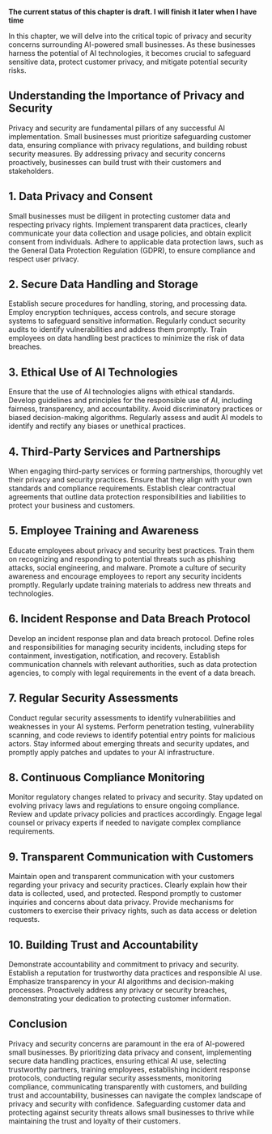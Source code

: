 **The current status of this chapter is draft. I will finish it later when I have time**

In this chapter, we will delve into the critical topic of privacy and security concerns surrounding AI-powered small businesses. As these businesses harness the potential of AI technologies, it becomes crucial to safeguard sensitive data, protect customer privacy, and mitigate potential security risks.

**Understanding the Importance of Privacy and Security**
--------------------------------------------------------

Privacy and security are fundamental pillars of any successful AI implementation. Small businesses must prioritize safeguarding customer data, ensuring compliance with privacy regulations, and building robust security measures. By addressing privacy and security concerns proactively, businesses can build trust with their customers and stakeholders.

**1. Data Privacy and Consent**
-------------------------------

Small businesses must be diligent in protecting customer data and respecting privacy rights. Implement transparent data practices, clearly communicate your data collection and usage policies, and obtain explicit consent from individuals. Adhere to applicable data protection laws, such as the General Data Protection Regulation (GDPR), to ensure compliance and respect user privacy.

**2. Secure Data Handling and Storage**
---------------------------------------

Establish secure procedures for handling, storing, and processing data. Employ encryption techniques, access controls, and secure storage systems to safeguard sensitive information. Regularly conduct security audits to identify vulnerabilities and address them promptly. Train employees on data handling best practices to minimize the risk of data breaches.

**3. Ethical Use of AI Technologies**
-------------------------------------

Ensure that the use of AI technologies aligns with ethical standards. Develop guidelines and principles for the responsible use of AI, including fairness, transparency, and accountability. Avoid discriminatory practices or biased decision-making algorithms. Regularly assess and audit AI models to identify and rectify any biases or unethical practices.

**4. Third-Party Services and Partnerships**
--------------------------------------------

When engaging third-party services or forming partnerships, thoroughly vet their privacy and security practices. Ensure that they align with your own standards and compliance requirements. Establish clear contractual agreements that outline data protection responsibilities and liabilities to protect your business and customers.

**5. Employee Training and Awareness**
--------------------------------------

Educate employees about privacy and security best practices. Train them on recognizing and responding to potential threats such as phishing attacks, social engineering, and malware. Promote a culture of security awareness and encourage employees to report any security incidents promptly. Regularly update training materials to address new threats and technologies.

**6. Incident Response and Data Breach Protocol**
-------------------------------------------------

Develop an incident response plan and data breach protocol. Define roles and responsibilities for managing security incidents, including steps for containment, investigation, notification, and recovery. Establish communication channels with relevant authorities, such as data protection agencies, to comply with legal requirements in the event of a data breach.

**7. Regular Security Assessments**
-----------------------------------

Conduct regular security assessments to identify vulnerabilities and weaknesses in your AI systems. Perform penetration testing, vulnerability scanning, and code reviews to identify potential entry points for malicious actors. Stay informed about emerging threats and security updates, and promptly apply patches and updates to your AI infrastructure.

**8. Continuous Compliance Monitoring**
---------------------------------------

Monitor regulatory changes related to privacy and security. Stay updated on evolving privacy laws and regulations to ensure ongoing compliance. Review and update privacy policies and practices accordingly. Engage legal counsel or privacy experts if needed to navigate complex compliance requirements.

**9. Transparent Communication with Customers**
-----------------------------------------------

Maintain open and transparent communication with your customers regarding your privacy and security practices. Clearly explain how their data is collected, used, and protected. Respond promptly to customer inquiries and concerns about data privacy. Provide mechanisms for customers to exercise their privacy rights, such as data access or deletion requests.

**10. Building Trust and Accountability**
-----------------------------------------

Demonstrate accountability and commitment to privacy and security. Establish a reputation for trustworthy data practices and responsible AI use. Emphasize transparency in your AI algorithms and decision-making processes. Proactively address any privacy or security breaches, demonstrating your dedication to protecting customer information.

**Conclusion**
--------------

Privacy and security concerns are paramount in the era of AI-powered small businesses. By prioritizing data privacy and consent, implementing secure data handling practices, ensuring ethical AI use, selecting trustworthy partners, training employees, establishing incident response protocols, conducting regular security assessments, monitoring compliance, communicating transparently with customers, and building trust and accountability, businesses can navigate the complex landscape of privacy and security with confidence. Safeguarding customer data and protecting against security threats allows small businesses to thrive while maintaining the trust and loyalty of their customers.
